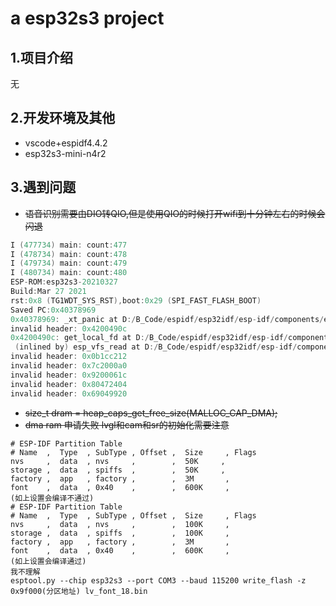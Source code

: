 <!--
 * @Author: letian
 * @Date: 2022-12-04 17:10
 * @LastEditors: letian
 * @LastEditTime: 2023-01-01 19:59
 * @FilePath: \ESP32_Project\README.md
 * @Description: 
 * Copyright (c) 2023 by letian 1656733975@qq.com, All Rights Reserved. 
-->
# a esp32s3 project

## 1.项目介绍

无

## 2.开发环境及其他

- vscode+espidf4.4.2
- esp32s3-mini-n4r2

## 3.遇到问题

- ~~语音识别需要由DIO转QIO,但是使用QIO的时候打开wifi到十分钟左右的时候会闪退~~

```c
I (477734) main: count:477
I (478734) main: count:478
I (479734) main: count:479
I (480734) main: count:480
ESP-ROM:esp32s3-20210327
Build:Mar 27 2021
rst:0x8 (TG1WDT_SYS_RST),boot:0x29 (SPI_FAST_FLASH_BOOT)
Saved PC:0x40378969
0x40378969: _xt_panic at D:/B_Code/espidf/esp32idf/esp-idf/components/esp_system/port/arch/xtensa/panic_handler_asm.S:30
invalid header: 0x4200490c
0x4200490c: get_local_fd at D:/B_Code/espidf/esp32idf/esp-idf/components/vfs/vfs.c:285
 (inlined by) esp_vfs_read at D:/B_Code/espidf/esp32idf/esp-idf/components/vfs/vfs.c:451
invalid header: 0x0b1cc212
invalid header: 0x7c2000a0
invalid header: 0x9200061c
invalid header: 0x80472404
invalid header: 0x69049920
```


-   ~~size_t dram = heap_caps_get_free_size(MALLOC_CAP_DMA);~~
-   ~~dma ram 申请失败 lvgl和cam和sr的初始化需要注意~~

```
# ESP-IDF Partition Table
# Name  ,  Type  , SubType , Offset ,  Size     , Flags
nvs     ,  data  , nvs     ,        ,  50K     ,
storage ,  data  , spiffs  ,        ,  50K     ,
factory ,  app   , factory ,        ,  3M       ,
font    ,  data  , 0x40    ,        ,  600K     ,
(如上设置会编译不通过)
# ESP-IDF Partition Table
# Name  ,  Type  , SubType , Offset ,  Size     , Flags
nvs     ,  data  , nvs     ,        ,  100K     ,
storage ,  data  , spiffs  ,        ,  100K     ,
factory ,  app   , factory ,        ,  3M       ,
font    ,  data  , 0x40    ,        ,  600K     ,
(如上设置会编译通过)
我不理解
esptool.py --chip esp32s3 --port COM3 --baud 115200 write_flash -z 0x9f000(分区地址) lv_font_18.bin
```